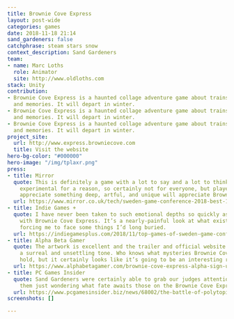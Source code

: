 ```yaml
---
title: Brownie Cove Express
layout: post-wide
categories: games
date: 2018-11-18 21:14
sand_gardeners: false
catchphrase: steam stars snow
context_description: Sand Gardeners
team:
- name: Marc Loths
  role: Animator
  site: http://www.oldloths.com
stack: Unity
contribution:
- Brownie Cove Express is a haunted collage adventure game about trains, snow, ghosts,
  and memories. It will depart in winter.
- Brownie Cove Express is a haunted collage adventure game about trains, snow, ghosts,
  and memories. It will depart in winter.
- Brownie Cove Express is a haunted collage adventure game about trains, snow, ghosts,
  and memories. It will depart in winter.
project_site:
  url: http://www.express.browniecove.com
  title: Visit the website
hero-bg-color: "#000000"
hero-image: "/img/tplaxr.png"
press:
- title: Mirror
  quote: This is definitely a game with a lot to say and a lot to think about; it's
    experimental for a reason, so certainly not for everyone, but players that can
    appreciate something deep, artful, and unique will appreciate Brownie Cove Express.
  url: https://www.mirror.co.uk/tech/sweden-game-conference-2018-best-13471040
- title: Indie Games +
  quote: I have never been taken to such emotional depths so quickly as I have been
    with Brownie Cove Express. It’s a nearly-painful look at what exists within ourselves,
    forcing me to face some things I’d long buried.
  url: https://indiegamesplus.com/2018/11/top-games-of-sweden-game-conference-2018-brownie-cove-express
- title: Alpha Beta Gamer
  quote: The artwork is excellent and the trailer and official website help to create
    a surreal and unsettling tone. Who knows what mysteries Brownie Cove Express will
    hold, but it certainly looks like it’s going to be an interesting ride.
  url: https://www.alphabetagamer.com/brownie-cove-express-alpha-sign-up/
- title: PC Games Insider
  quote: Sand Gardeners were certainly able to grab our judges attention, and leave
    them just wondering what fate awaits those on the Brownie Cove Express.
  url: https://www.pcgamesinsider.biz/news/68002/the-battle-of-polytopia-conquers-the-competition-to-take-the-pc-indie-pitch-crown-at-sweden-game-arena-18/
screenshots: []

---
```

